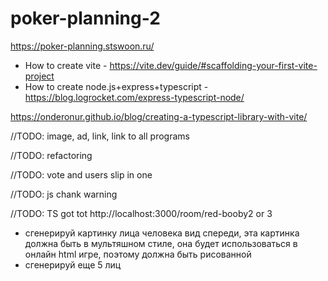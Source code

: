 # poker-planning-2

https://poker-planning.stswoon.ru/

* How to create vite - https://vite.dev/guide/#scaffolding-your-first-vite-project
* How to create node.js+express+typescript - https://blog.logrocket.com/express-typescript-node/

https://onderonur.github.io/blog/creating-a-typescript-library-with-vite/


//TODO: image, ad, link, link to all programs

//TODO: refactoring

//TODO: vote and users slip in one

//TODO: js chank warning

//TODO: TS got tot http://localhost:3000/room/red-booby2 or 3


- сгенерируй картинку лица человека вид спереди, эта картинка должна быть в мультяшном стиле, она будет использоваться в онлайн html игре, поэтому должна быть рисованной
- сгенерируй еще 5 лиц